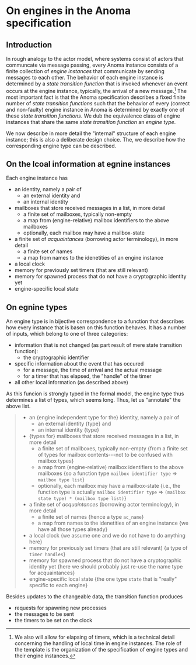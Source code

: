 # On engines in the Anoma specification

## Introduction

In rough analogy to the actor model,
where systems consist of actors that communcate via message passing,
every Anoma instance consists of a finite collection of
_engine instances_ that communicate by sending messages to each other.
The behavior of each engine instance
is determined by a _state transition function_ that is
invoked whenever an event occurs at the engine instance,
typically, the arrival of a new message.[^1]
The most important fact is that
the Anoma specification describes 
a fixed finite number of _state transition functions_ 
such that
the behavior of every (correct and non-faulty) engine instance in Anoma
is determined by exactly one of these _state transition functions_.
We dub the equivalence class of engine instances that share 
the same _state transition function_ an _engine type_.

We now describe in more detail the "internal" structure of
each engine instance; this is also a deliberate design choice.
The, we describe how the corresponding engine type can be described.

[^1]: We also will allow for elapsing of timers,
which is a technical detail concerning the handling of 
local time in engine instances.
The role of the template is the organization of 
the specification of engine types and their engine instances.

## On the lcoal information at egnine instances

Each engine instance has
- an identity, namely a pair of
  - an external identity and
  - an internal identity
- mailboxes that store received messages in a list, in more detail
  - a finite set of mailboxes, typically non-empty
  - a map from (engine-relative) mailbox identifiers to the above mailboxes
  - optionally, each mailbox may have a mailbox-state
- a finite set of _acquaintances_ (borrowing actor terminology), in more detail
  - a finite set of names
  - a map from names to the idenetities of an engine instance
- a local clock
- memory for previously set timers (that are still relevant)
- memory for spawned process that do not have a cryptographic identity yet
- engine-specific local state

## On egnine types

An engine type is in bijective correspondence to a function that
describes how every instance that is basen on this function behaves.
It has a number of inputs, which belong to one of three categories:

- information that is not changed (as part result of mere state transition function):
  - the cryptographic identifier
- specific information about the event that has occured
  - for a message, the time of arrival and the actual message
  - for a timer that has elapsed, the "handle" of the timer
- all other local information (as described above)

As this funcion is strongly typed in the formal model, 
the engine type thus determines a list of types, which seems long.
Thus, let us "annotate" the above list.

> - an {engine independent type for the} identity, namely a pair of
>   - an external identity {type} and
>   - an internal identity {type}
> - {types for} mailboxes that store received messages in a list, in more detail
>   - a finite set of mailboxes, typically non-empty {from a finite set of types for mailbox contents---not to be confused with mailbox types}
>   - a map from (engine-relative) mailbox identifiers to the above mailboxes {so a function type `mailbox identifier type` => `mailbox type list`}
>   - optionally, each mailbox may have a mailbox-state {i.e., the function type is actually `mailbox identifier type` => `(mailbox state type) * (mailbox type list)`}
> - a finite set of _acquaintances_ (borrowing actor terminology), in more detail
>   - a finite set of names {hence a type `ac_name`}
>   - a map from names to the idenetities of an engine instance {we have all those types already}
> - a local clock {we assume one and we do not have to do anything here}
> - memory for previously set timers (that are still relevant) {a type of `timer handles`}
> - memory for spawned process that do not have a cryptographic identity yet {here we should probably just re-use the name type for acquaintances}
> - engine-specific local state {the one type `state` that is "really" specific to each engine}

Besides updates to the changeable data, the transition function produces
- requests for spawning new processes
- the messages to be sent
- the timers to be set on the clock




















